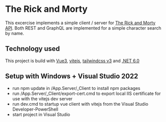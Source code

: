 # The Rick and Morty

This excercise implements a simple client / server for [The Rick and Morty API](https://rickandmortyapi.com). Both REST and GraphQL are implemented for a simple character search by name.

## Technology used

This project is build with [Vue3](https://v3.vuejs.org/), [vitejs](https://vitejs.dev/), [tailwindcss v3](https://tailwindcss.com/) and [.NET 6.0](https://dotnet.microsoft.com/)

## Setup with Windows + Visual Studio 2022

- run npm update in /App.Server/_Client to install npm packages
- run /App.Server/_Client/export-cert.cmd to export local IIS certificate for use with the vitejs dev server
- run dev.cmd to startup vue client with vitejs from the Visual Studio Developer-PowerShell
- start project in Visual Studio
